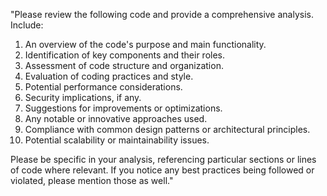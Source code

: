 "Please review the following code and provide a comprehensive analysis. Include:

1. An overview of the code's purpose and main functionality.
2. Identification of key components and their roles.
3. Assessment of code structure and organization.
4. Evaluation of coding practices and style.
5. Potential performance considerations.
6. Security implications, if any.
7. Suggestions for improvements or optimizations.
8. Any notable or innovative approaches used.
9. Compliance with common design patterns or architectural principles.
10. Potential scalability or maintainability issues.

Please be specific in your analysis, referencing particular sections or lines of code where relevant. If you notice any best practices being followed or violated, please mention those as well."